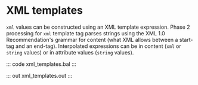 # XML templates

`xml` values can be constructed using an XML template expression. Phase 2 processing for `xml` template tag parses strings using the XML 1.0 Recommendation's grammar for content (what XML allows between a start-tag and an end-tag). Interpolated expressions can be in content (`xml` or `string` values) or in attribute values (`string` values).

::: code xml_templates.bal :::

::: out xml_templates.out :::